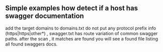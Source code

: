 ## Simple examples how detect if a host has swagger documentation


add the target domains to domains.txt do not put any  protocol prefix info (https|https|other*) , swagger.txt has route variation of common swagger paths. after the scan ,
it matches are found you will see a found file listing all found swaggers docs.

